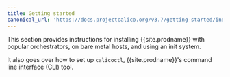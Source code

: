 ```yaml
---
title: Getting started
canonical_url: 'https://docs.projectcalico.org/v3.7/getting-started/index'
---
```


This section provides instructions for installing {{site.prodname}} with popular orchestrators, on bare metal hosts,
and using an init system.

It also goes over how to set up `calicoctl`, {{site.prodname}}'s command line interface (CLI) tool.
